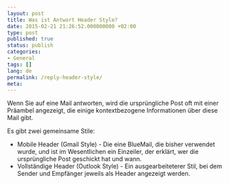 ```yaml
---
layout: post
title: Was ist Antwort Header Style?
date: 2015-02-21 21:26:52.000000000 +02:00
type: post
published: true
status: publish
categories:
- General
tags: []
lang: de
permalink: /reply-header-style/
meta:
---
```


Wenn Sie auf eine Mail antworten, wird die ursprüngliche Post oft mit einer Präambel angezeigt, die einige kontextbezogene Informationen über diese Mail gibt.

Es gibt zwei gemeinsame Stile:

* Mobile Header (Gmail Style) - Die eine BlueMail, die bisher verwendet wurde, und ist im Wesentlichen ein Einzeiler, der erklärt, wer die ursprüngliche Post geschickt hat und wann.
* Vollständige Header (Outlook Style) - Ein ausgearbeiteterer Stil, bei dem Sender und Empfänger jeweils als Header angezeigt werden.
